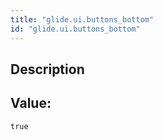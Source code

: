 ```yaml
---
title: "glide.ui.buttons_bottom"
id: "glide.ui.buttons_bottom"
---
```

## Description



## Value: 
```
true
```